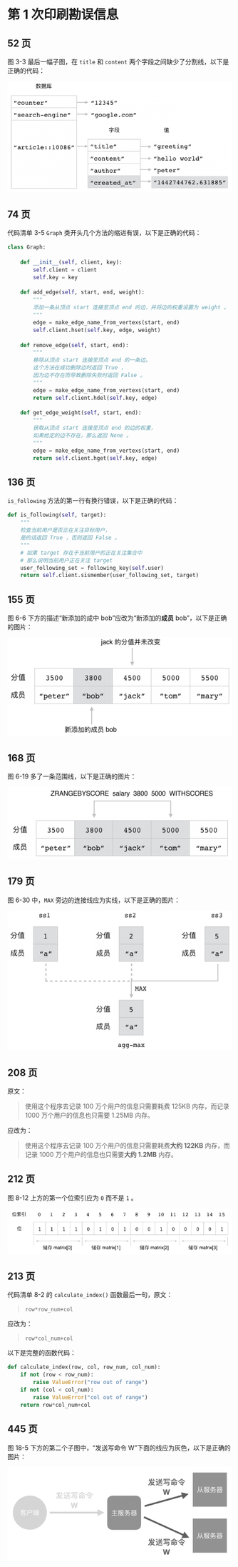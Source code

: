 # 第 1 次印刷勘误信息




## 52 页

图 3-3 最后一幅子图，在 ``title`` 和 ``content`` 两个字段之间缺少了分割线，以下是正确的代码：

![](./images/IMAGE_HSET_5.png)



## 74 页

代码清单 3-5  ``Graph`` 类开头几个方法的缩进有误，以下是正确的代码：

```python
class Graph:

    def __init__(self, client, key):
        self.client = client
        self.key = key

    def add_edge(self, start, end, weight):
        """
        添加一条从顶点 start 连接至顶点 end 的边，并将边的权重设置为 weight 。
        """
        edge = make_edge_name_from_vertexs(start, end)
        self.client.hset(self.key, edge, weight)

    def remove_edge(self, start, end):
        """
        移除从顶点 start 连接至顶点 end 的一条边。
        这个方法在成功删除边时返回 True ，
        因为边不存在而导致删除失败时返回 False 。
        """
        edge = make_edge_name_from_vertexs(start, end)
        return self.client.hdel(self.key, edge)

    def get_edge_weight(self, start, end):
        """
        获取从顶点 start 连接至顶点 end 的边的权重，
        如果给定的边不存在，那么返回 None 。
        """
        edge = make_edge_name_from_vertexs(start, end)
        return self.client.hget(self.key, edge)
```



## 136 页

``is_following`` 方法的第一行有换行错误，以下是正确的代码：

```python
def is_following(self, target):
    """
    检查当前用户是否正在关注目标用户，
    是的话返回 True ，否则返回 False 。
    """
    # 如果 target 存在于当前用户的正在关注集合中
    # 那么说明当前用户正在关注 target
    user_following_set = following_key(self.user)
    return self.client.sismember(user_following_set, target)
```



## 155 页

图 6-6 下方的描述“新添加的成中 bob”应改为“新添加的**成员** bob”，以下是正确的图片：

![IMAGE_ZADD_EXAMPLE_4](./images/IMAGE_ZADD_EXAMPLE_4.png)



## 168 页

图 6-19 多了一条范围线，以下是正确的图片：

![IMAGE_ZRANGEBYSCORE](./images/IMAGE_ZRANGEBYSCORE.png)



## 179 页

图 6-30 中，``MAX`` 旁边的连接线应为实线，以下是正确的图片：

![IMAGE_AGG_MAX](./images/IMAGE_AGG_MAX.png)



## 208 页

原文：

> 使用这个程序去记录 100 万个用户的信息只需要耗费 125KB 内存，而记录 1000 万个用户的信息也只需要 1.25MB 内存。

应改为：

> 使用这个程序去记录 100 万个用户的信息只需要耗费**大约 122KB** 内存，而记录 1000 万个用户的信息也只需要**大约 1.2MB** 内存。



## 212 页

图 8-12 上方的第一个位索引应为 ``0`` 而不是 ``1`` 。

![](./images/IMAGE_MAP_ZERO_ONE_MATRIX_TO_BITMAP.png)



## 213 页

代码清单 8-2 的 ``calculate_index()`` 函数最后一句，原文：

>  ``row*row_num+col``

应改为：

>  ``row*col_num+col``

以下是完整的函数代码：

```python
def calculate_index(row, col, row_num, col_num):
    if not (row < row_num):
        raise ValueError("row out of range")
    if not (col < col_num):
        raise ValueError("col out of range")
    return row*col_num+col
```



## 445 页

图 18-5 下方的第二个子图中，“发送写命令 W”下面的线应为灰色，以下是正确的图片：

![IMAGE_REPLICATE_CMD](./images/IMAGE_REPLICATE_CMD.png)
